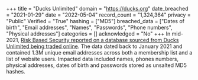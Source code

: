 +++
title = "Ducks Unlimited"
domain = "https://ducks.org"
date_breached = "2021-01-29"
date = "2022-05-04"
record_count = "1,324,364"
privacy = "Public"
Verified = "True"
hashing = ["MD5"]
breached_data = ["Dates of birth", "Email addresses", "Names", "Passwords", "Phone numbers", "Physical addresses"]
categories = []
acknowledged = "No"
+++
In mid-2021, <a href="https://www.riskbasedsecurity.com/2021/06/14/dark-web-roundup-may-2021/" target="_blank" rel="noopener">Risk Based Security reported on a database sourced from Ducks Unlimited being traded online</a>. The data dated back to January 2021 and contained 1.3M unique email addresses across both a membership list and a list of website users. Impacted data included names, phones numbers, physical addresses, dates of birth and passwords stored as unsalted MD5 hashes.